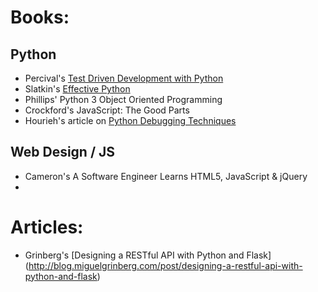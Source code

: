 
# Books:
## Python
  - Percival's [Test Driven Development with Python](http://www.amazon.com/Test-Driven-Development-Python-Harry-Percival/dp/1449364829/)
  - Slatkin's [Effective Python](http://www.amazon.com/Effective-Python-Specific-Software-Development/dp/0134034287)
  - Phillips' Python 3 Object Oriented Programming
  - Crockford's JavaScript: The Good Parts
  - Hourieh's article on [Python Debugging Techniques](https://gimmebar-assets.s3.amazonaws.com/4fe38b76be0a5.html)


## Web Design / JS
  - Cameron's A Software Engineer Learns HTML5, JavaScript & jQuery
  - 

# Articles:
- Grinberg's [Designing a RESTful API with Python and Flask]
(http://blog.miguelgrinberg.com/post/designing-a-restful-api-with-python-and-flask)
